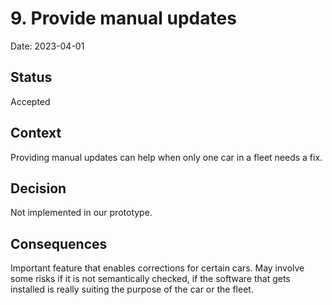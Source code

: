 # 9. Provide manual updates

Date: 2023-04-01

## Status

Accepted

## Context

Providing manual updates can help when only one car in a fleet needs a fix.

## Decision

Not implemented in our prototype.

## Consequences

Important feature that enables corrections for certain cars. May involve some risks if it is not semantically checked, if the software that gets installed is really suiting the purpose of the car or the fleet.
